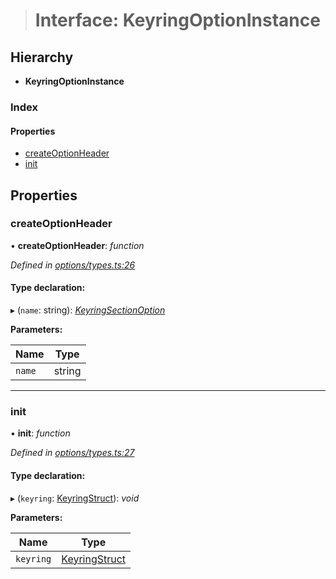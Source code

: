 > # Interface: KeyringOptionInstance

## Hierarchy

* **KeyringOptionInstance**

### Index

#### Properties

* [createOptionHeader](_options_types_.keyringoptioninstance.md#createoptionheader)
* [init](_options_types_.keyringoptioninstance.md#init)

## Properties

###  createOptionHeader

• **createOptionHeader**: *function*

*Defined in [options/types.ts:26](https://github.com/polkadot-js/ui/blob/fa0eba5/packages/ui-keyring/src/options/types.ts#L26)*

#### Type declaration:

▸ (`name`: string): *[KeyringSectionOption](../modules/_options_types_.md#keyringsectionoption)*

**Parameters:**

Name | Type |
------ | ------ |
`name` | string |

___

###  init

• **init**: *function*

*Defined in [options/types.ts:27](https://github.com/polkadot-js/ui/blob/fa0eba5/packages/ui-keyring/src/options/types.ts#L27)*

#### Type declaration:

▸ (`keyring`: [KeyringStruct](_types_.keyringstruct.md)): *void*

**Parameters:**

Name | Type |
------ | ------ |
`keyring` | [KeyringStruct](_types_.keyringstruct.md) |